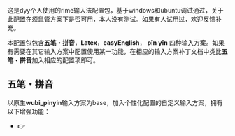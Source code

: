 这是dyy个人使用的rime输入法配置包，基于windows和ubuntu调试通过，关于此配置在须鼠管方案下是否可用，本人没有测试。如果有人试用过，欢迎反馈补充。

本配置包包含**五笔・拼音**，**Latex**，**easyEnglish**， **pīn yīn** 四种输入方案。如果有需要在其它输入方案中配置使用某一功能，在相应的输入方案补丁文档中类比**五笔・拼音**加入相应的配置项即可。

## **五笔・拼音**
以原生**wubi_pinyin**输入方案为base，加入个性化配置的自定义输入方案，拥有以下增强功能：
- 👉
